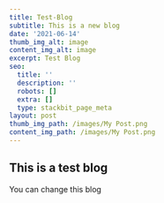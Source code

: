 ```yaml
---
title: Test-Blog
subtitle: This is a new blog
date: '2021-06-14'
thumb_img_alt: image
content_img_alt: image
excerpt: Test Blog
seo:
  title: ''
  description: ''
  robots: []
  extra: []
  type: stackbit_page_meta
layout: post
thumb_img_path: /images/My Post.png
content_img_path: /images/My Post.png
---
```

## This is a test blog

You can change this blog
